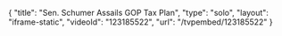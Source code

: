 {
    "title": "Sen. Schumer Assails GOP Tax Plan",
    "type": "solo",
    "layout": "iframe-static",
    "videoId": "123185522",
    "url": "\/tvpembed\/123185522"
}